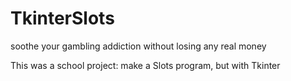 # TkinterSlots

soothe your gambling addiction without losing any real money

This was a school project: make a Slots program, but with Tkinter
